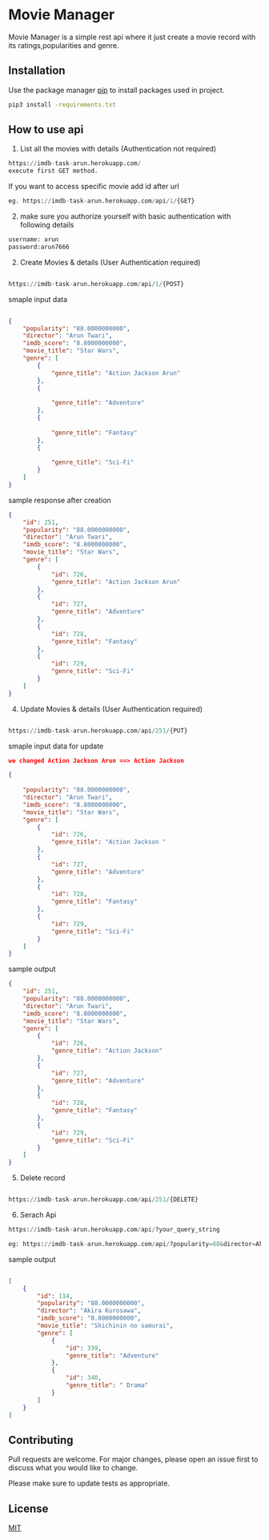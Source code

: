 # Movie Manager

Movie Manager is a simple rest api where it just create a movie record with its ratings,popularities and genre.

## Installation

Use the package manager [pip](https://pip.pypa.io/en/stable/) to install packages used in project.

```bash
pip3 install -requirements.txt
```

## How to use api 
1) List all the movies with details (Authentication not required) 

```python
https://imdb-task-arun.herokuapp.com/
execute first GET method. 
```
If you want to access specific movie add id after url
```python
eg. https://imdb-task-arun.herokuapp.com/api/1/{GET}

```

2) make sure you authorize yourself with basic authentication with following details 
```python
username: arun
password:arun7666

```
2) Create Movies & details (User Authentication required)
```python

https://imdb-task-arun.herokuapp.com/api/1/{POST}

```
smaple input data
```json

{
    "popularity": "88.0000000000",
    "director": "Arun Twari",
    "imdb_score": "8.8000000000",
    "movie_title": "Star Wars",
    "genre": [
        {
            "genre_title": "Action Jackson Arun"
        },
        {
        
            "genre_title": "Adventure"
        },
        {
        
            "genre_title": "Fantasy"
        },
        {
           
            "genre_title": "Sci-Fi"
        }
    ]
}

```

sample response after creation
``` json 
{
    "id": 251,
    "popularity": "88.0000000000",
    "director": "Arun Twari",
    "imdb_score": "8.8000000000",
    "movie_title": "Star Wars",
    "genre": [
        {
            "id": 726,
            "genre_title": "Action Jackson Arun"
        },
        {
            "id": 727,
            "genre_title": "Adventure"
        },
        {
            "id": 728,
            "genre_title": "Fantasy"
        },
        {
            "id": 729,
            "genre_title": "Sci-Fi"
        }
    ]
}

```

4) Update Movies & details (User Authentication required)
```python

https://imdb-task-arun.herokuapp.com/api/251/{PUT}

```
smaple input data for update 
```json
we changed Action Jackson Arun ==> Action Jackson

{
 
    "popularity": "88.0000000000",
    "director": "Arun Twari",
    "imdb_score": "8.8000000000",
    "movie_title": "Star Wars",
    "genre": [
        {
            "id": 726,
            "genre_title": "Action Jackson "
        },
        {
            "id": 727,
            "genre_title": "Adventure"
        },
        {
            "id": 728,
            "genre_title": "Fantasy"
        },
        {
            "id": 729,
            "genre_title": "Sci-Fi"
        }
    ]
}

```
sample output
```json
{
    "id": 251,
    "popularity": "88.0000000000",
    "director": "Arun Twari",
    "imdb_score": "8.8000000000",
    "movie_title": "Star Wars",
    "genre": [
        {
            "id": 726,
            "genre_title": "Action Jackson"
        },
        {
            "id": 727,
            "genre_title": "Adventure"
        },
        {
            "id": 728,
            "genre_title": "Fantasy"
        },
        {
            "id": 729,
            "genre_title": "Sci-Fi"
        }
    ]
}

```
5) Delete record

```python

https://imdb-task-arun.herokuapp.com/api/251/{DELETE}
```
6) Serach Api
``` python 
https://imdb-task-arun.herokuapp.com/api/?your_query_string

eg: https://imdb-task-arun.herokuapp.com/api/?popularity=88&director=Akira Kurosawa

```
sample output
``` json 

[
    {
        "id": 114,
        "popularity": "88.0000000000",
        "director": "Akira Kurosawa",
        "imdb_score": "8.8000000000",
        "movie_title": "Shichinin no samurai",
        "genre": [
            {
                "id": 339,
                "genre_title": "Adventure"
            },
            {
                "id": 340,
                "genre_title": " Drama"
            }
        ]
    }
]

```

## Contributing
Pull requests are welcome. For major changes, please open an issue first to discuss what you would like to change.

Please make sure to update tests as appropriate.

## License
[MIT](https://choosealicense.com/licenses/mit/)